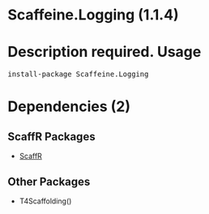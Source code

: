 ﻿Scaffeine.Logging (1.1.4)
======
Description required.
Usage
======
<pre>install-package Scaffeine.Logging</pre>
Dependencies (2)
=====

ScaffR Packages
------
* [ScaffR](https://github.com/wcpro/ScaffR/tree/master/src/ScaffR)

Other Packages
------
* T4Scaffolding()
